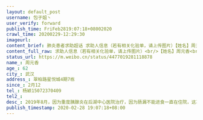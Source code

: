 ```yaml
---
layout: default_post
username: 包子姐丶
user_verify: forward
publish_time: FriFeb2819:07:18+08002020
crawl_time: 20200229-12:29:30
imageurl: 
content_brief: 肺炎患者求助超话 求助人信息（若有相关化验单，请上传图片）【姓名】周元香【年龄】62【所在城市】武汉【所在小区、社区】翠柏路星悦城4期7栋【患病时间】2月12【联系方式】杨颖 150 7237 0409【其他紧急联系人】【病情描述】 2019年8月，因为重度胰腺炎在后湖中心医院治疗，因为肠漏不能 ...全文
content_full_raw: 求助人信息（若有相关化验单，请上传图片）<br/>【姓名】周元香<br/>【年龄】62<br/>【所在城市】武汉<br/>【所在小区、社区】翠柏路星悦城4期7栋<br/>【患病时间】2月12<br/>【联系方式】杨颖15072370409<br/>【其他紧急联系人】<br/>【病情描述】2019年8月，因为重度胰腺炎在后湖中心医院治疗，因为肠漏不能进食一直在住院，这次疫情该医院被设定为定点医院，要求转院1月底转去了2医院南京路院区，结果一去就被确诊感染肺炎，又被转回了后湖中心医院，现在在重症监护室治疗，现在病毒合并细菌感染情况非常危急，骨髓抑制，现在每天都在输血小板，医院要我们找血浆，现在继续O型康复者血浆。血小板1.5万，淋巴细胞只有200，中性粒细胞百分比92%，降钙素原10，血色素7.2克。钾只有2.23。状况一天不如一天了，已经在医院住了半年多了眼看着病就要好了，结果又出来了这件事我们真的不想放弃<ahref="https://m.weibo.cn/search?containerid=231522type%3D1%26t%3D10%26q%3D%23%E8%82%BA%E7%82%8E%E6%82%A3%E8%80%85%E6%B1%82%E5%8A%A9%E8%B6%85%E8%AF%9D%23&extparam=%23%E8%82%BA%E7%82%8E%E6%82%A3%E8%80%85%E6%B1%82%E5%8A%A9%E8%B6%85%E8%AF%9D%23"data-hide=""><spanclass="surl-text">#肺炎患者求助超话#</span></a><ahref='/n/央视新闻'>@央视新闻</a><ahref='/n/头条新闻'>@头条新闻</a><ahref='/n/新浪新闻'>@新浪新闻</a><ahref='/n/澎湃新闻'>@澎湃新闻</a><ahref='/n/中国新闻网'>@中国新闻网</a><ahref='/n/中国新闻周刊'>@中国新闻周刊</a><ahref='/n/网易新闻客户端'>@网易新闻客户端</a>
status_url: https://m.weibo.cn/status/4477019281118878
name_: 周元香
age_: 62
city_: 武汉
address_: 翠柏路星悦城4期7栋
since_: 2月12
tel_: 杨颖15072370409
tel2_: 
desc_: 2019年8月，因为重度胰腺炎在后湖中心医院治疗，因为肠漏不能进食一直在住院，这次疫情该医院被设定为定点医院，要求转院1月底转去了2医院南京路院区，结果一去就被确诊感染肺炎，又被转回了后湖中心医院，现在在重症监护室治疗，现在病毒合并细菌感染情况非常危急，骨髓抑制，现在每天都在输血小板，医院要我们找血浆，现在继续O型康复者血浆。血小板1.5万，淋巴细胞只有200，中性粒细胞百分比92%，降钙素原10，血色素7.2克。钾只有2.23。状况一天不如一天了，已经在医院住了半年多了眼看着病就要好了，结果又出来了这件事我们真的不想放弃<ahref="https//m.weibo.cn/search?containerid=231522type%3D1%26t%3D10%26q%3D%23%E8%82%BA%E7%82%8E%E6%82%A3%E8%80%85%E6%B1%82%E5%8A%A9%E8%B6%85%E8%AF%9D%23&extparam=%23%E8%82%BA%E7%82%8E%E6%82%A3%E8%80%85%E6%B1%82%E5%8A%A9%E8%B6%85%E8%AF%9D%23"data-hide=""><spanclass="surl-text">#肺炎患者求助超话#</span></a><ahref='/n/央视新闻'>@央视新闻</a><ahref='/n/头条新闻'>@头条新闻</a><ahref='/n/新浪新闻'>@新浪新闻</a><ahref='/n/澎湃新闻'>@澎湃新闻</a><ahref='/n/中国新闻网'>@中国新闻网</a><ahref='/n/中国新闻周刊'>@中国新闻周刊</a><ahref='/n/网易新闻客户端'>@网易新闻客户端</a>
publish_timestamp: 2020-02-28 19:07:18+08:00
---
```

